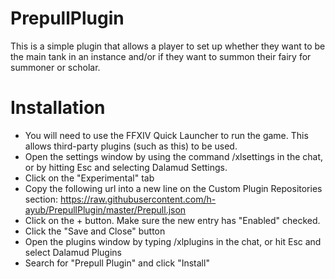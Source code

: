 # PrepullPlugin

This is a simple plugin that allows a player to set up whether they want to be the main tank in an instance and/or if they want to summon their fairy for summoner or scholar.

# Installation


* You will need to use the FFXIV Quick Launcher to run the game. This allows third-party plugins (such as this) to be used.
* Open the settings window by using the command /xlsettings in the chat, or by hitting Esc and selecting Dalamud Settings.
* Click on the "Experimental" tab
* Copy the following url into a new line on the Custom Plugin Repositories section: https://raw.githubusercontent.com/h-ayub/PrepullPlugin/master/Prepull.json
* Click on the + button. Make sure the new entry has "Enabled" checked.
* Click the "Save and Close" button
* Open the plugins window by typing /xlplugins in the chat, or hit Esc and select Dalamud Plugins
* Search for "Prepull Plugin" and click "Install"
